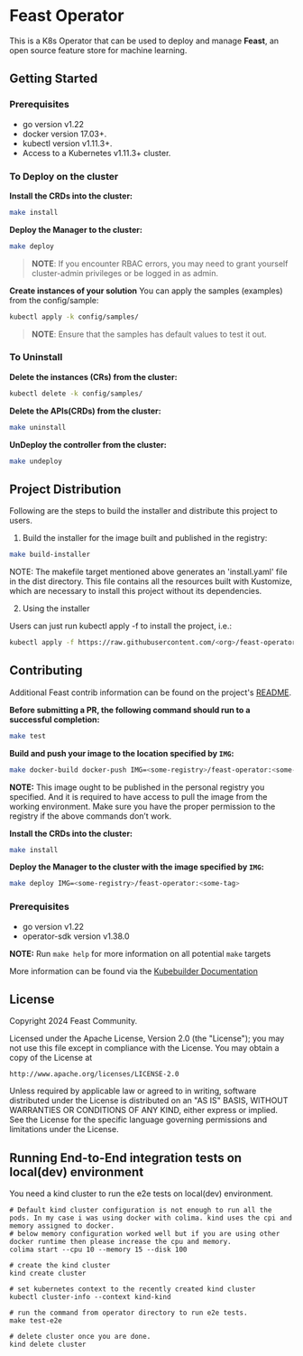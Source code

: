 # Feast Operator
This is a K8s Operator that can be used to deploy and manage **Feast**, an open source feature store for machine learning.

## Getting Started

### Prerequisites
- go version v1.22
- docker version 17.03+.
- kubectl version v1.11.3+.
- Access to a Kubernetes v1.11.3+ cluster.

### To Deploy on the cluster
**Install the CRDs into the cluster:**

```sh
make install
```

**Deploy the Manager to the cluster:**

```sh
make deploy
```

> **NOTE**: If you encounter RBAC errors, you may need to grant yourself cluster-admin
privileges or be logged in as admin.

**Create instances of your solution**
You can apply the samples (examples) from the config/sample:

```sh
kubectl apply -k config/samples/
```

>**NOTE**: Ensure that the samples has default values to test it out.

### To Uninstall
**Delete the instances (CRs) from the cluster:**

```sh
kubectl delete -k config/samples/
```

**Delete the APIs(CRDs) from the cluster:**

```sh
make uninstall
```

**UnDeploy the controller from the cluster:**

```sh
make undeploy
```

## Project Distribution

Following are the steps to build the installer and distribute this project to users.

1. Build the installer for the image built and published in the registry:

```sh
make build-installer
```

NOTE: The makefile target mentioned above generates an 'install.yaml'
file in the dist directory. This file contains all the resources built
with Kustomize, which are necessary to install this project without
its dependencies.

2. Using the installer

Users can just run kubectl apply -f <URL for YAML BUNDLE> to install the project, i.e.:

```sh
kubectl apply -f https://raw.githubusercontent.com/<org>/feast-operator/<tag or branch>/dist/install.yaml
```

## Contributing
Additional Feast contrib information can be found on the project's [README](https://github.com/feast-dev/feast?tab=readme-ov-file#-contributing).

**Before submitting a PR, the following command should run to a successful completion:**

```sh
make test
```

**Build and push your image to the location specified by `IMG`:**

```sh
make docker-build docker-push IMG=<some-registry>/feast-operator:<some-tag>
```

**NOTE:** This image ought to be published in the personal registry you specified.
And it is required to have access to pull the image from the working environment.
Make sure you have the proper permission to the registry if the above commands don’t work.

**Install the CRDs into the cluster:**

```sh
make install
```

**Deploy the Manager to the cluster with the image specified by `IMG`:**

```sh
make deploy IMG=<some-registry>/feast-operator:<some-tag>
```

### Prerequisites
- go version v1.22
- operator-sdk version v1.38.0

**NOTE:** Run `make help` for more information on all potential `make` targets

More information can be found via the [Kubebuilder Documentation](https://book.kubebuilder.io/introduction.html)

## License

Copyright 2024 Feast Community.

Licensed under the Apache License, Version 2.0 (the "License");
you may not use this file except in compliance with the License.
You may obtain a copy of the License at

    http://www.apache.org/licenses/LICENSE-2.0

Unless required by applicable law or agreed to in writing, software
distributed under the License is distributed on an "AS IS" BASIS,
WITHOUT WARRANTIES OR CONDITIONS OF ANY KIND, either express or implied.
See the License for the specific language governing permissions and
limitations under the License.



## Running End-to-End integration tests on local(dev) environment
You need a kind cluster to run the e2e tests on local(dev) environment.

```shell
# Default kind cluster configuration is not enough to run all the pods. In my case i was using docker with colima. kind uses the cpi and memory assigned to docker.
# below memory configuration worked well but if you are using other docker runtime then please increase the cpu and memory.
colima start --cpu 10 --memory 15 --disk 100

# create the kind cluster
kind create cluster

# set kubernetes context to the recently created kind cluster
kubectl cluster-info --context kind-kind

# run the command from operator directory to run e2e tests.
make test-e2e

# delete cluster once you are done.
kind delete cluster
```



